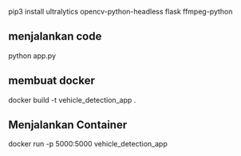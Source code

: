 pip3 install ultralytics opencv-python-headless flask ffmpeg-python

## menjalankan code ##

python app.py

## membuat docker ##

docker build -t vehicle_detection_app .


## Menjalankan Container ##
docker run -p 5000:5000 vehicle_detection_app


